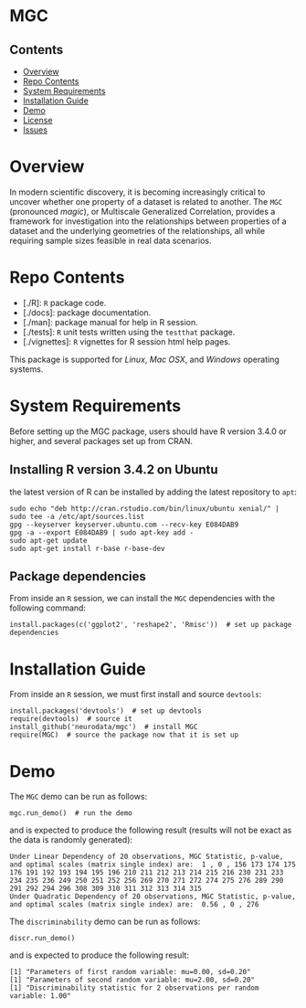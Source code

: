 # MGC

## Contents

- [Overview](#overview)
- [Repo Contents](#repo-contents)
- [System Requirements](#system-requirements)
- [Installation Guide](#installation-guide)
- [Demo](#demo)
- [License](./LICENSE)
- [Issues](./issues)

# Overview

In modern scientific discovery, it is becoming increasingly critical to uncover whether one property of a dataset is related to another. The `MGC` (pronounced *magic*), or Multiscale Generalized Correlation, provides a framework for investigation into the relationships between properties of a dataset and the underlying geometries of the relationships, all while requiring sample sizes feasible in real data scenarios.

# Repo Contents

- [./R]: `R` package code.
- [./docs]: package documentation.
- [./man]: package manual for help in R session.
- [./tests]: `R` unit tests written using the `testthat` package.
- [./vignettes]: `R` vignettes for R session html help pages.

This package is supported for *Linux*, *Mac OSX*, and *Windows* operating systems.

# System Requirements

Before setting up the MGC package, users should have R version 3.4.0 or higher, and several packages set up from CRAN.

## Installing R version 3.4.2 on Ubuntu

the latest version of R can be installed by adding the latest repository to `apt`:

```
sudo echo "deb http://cran.rstudio.com/bin/linux/ubuntu xenial/" | sudo tee -a /etc/apt/sources.list
gpg --keyserver keyserver.ubuntu.com --recv-key E084DAB9
gpg -a --export E084DAB9 | sudo apt-key add -
sudo apt-get update
sudo apt-get install r-base r-base-dev
```

## Package dependencies

From inside an `R` session, we can install the `MGC` dependencies with the following command:

```
install.packages(c('ggplot2', 'reshape2', 'Rmisc'))  # set up package dependencies
```

# Installation Guide

From inside an `R` session, we must first install and source `devtools`:

```
install.packages('devtools')  # set up devtools
require(devtools)  # source it
install_github('neurodata/mgc')  # install MGC
require(MGC)  # source the package now that it is set up
```

# Demo

The `MGC` demo can be run as follows:

```
mgc.run_demo()  # run the demo
```

and is expected  to produce the following result (results will not be exact as the data is randomly generated):

```
Under Linear Dependency of 20 observations, MGC Statistic, p-value, and optimal scales (matrix single index) are:  1 , 0 , 156 173 174 175 176 191 192 193 194 195 196 210 211 212 213 214 215 216 230 231 233 234 235 236 249 250 251 252 256 269 270 271 272 274 275 276 289 290 291 292 294 296 308 309 310 311 312 313 314 315 
Under Quadratic Dependency of 20 observations, MGC Statistic, p-value, and optimal scales (matrix single index) are:  0.56 , 0 , 276 
```

The `discriminability` demo can be run as follows:

```
discr.run_demo()
```

and is expected to produce the following result:

```
[1] "Parameters of first random variable: mu=0.00, sd=0.20"
[1] "Parameters of second random variable: mu=2.00, sd=0.20"
[1] "Discriminability statistic for 2 observations per random variable: 1.00"
```

